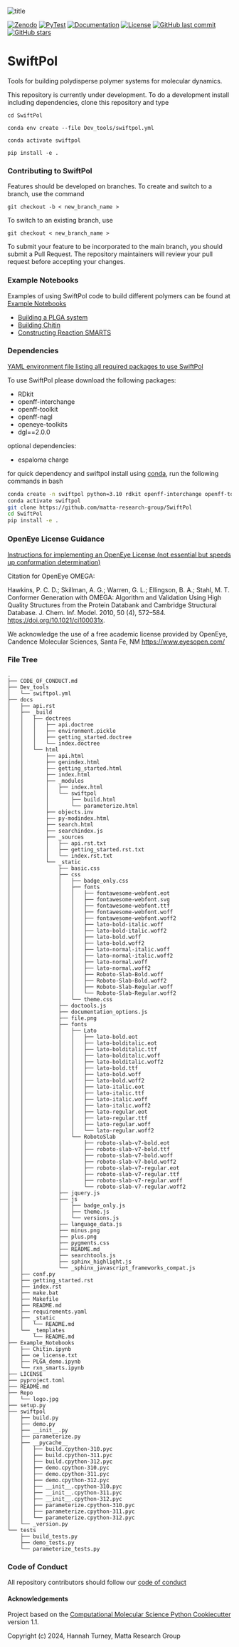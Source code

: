 ![title](Repo/logo.jpg)

[![Zenodo](https://zenodo.org/badge/798303954.svg)](https://doi.org/10.5281/zenodo.15111991)
[![PyTest](https://github.com/matta-research-group/SwiftPol/actions/workflows/SwiftPol_tests.yml/badge.svg)](https://github.com/matta-research-group/SwiftPol/actions/workflows/SwiftPol_tests.yml)
[![Documentation](https://img.shields.io/badge/Documentation-Online-brightgreen)](https://matta-research-group.github.io/SwiftPol)
[![License](https://img.shields.io/badge/license-BSD--3--Clause-blue.svg)](https://github.com/yourusername/yourrepository/blob/main/LICENSE)
[![GitHub last commit](https://img.shields.io/github/last-commit/matta-research-group/SwiftPol)](https://github.com/matta-research-group/SwiftPol/commits/main)
[![GitHub stars](https://img.shields.io/github/stars/matta-research-group/SwiftPol)](https://github.com/matta-research-group/SwiftPol/stargazers)


# SwiftPol
Tools for building polydisperse polymer systems for molecular dynamics.

This repository is currently under development. To do a development install including dependencies, clone this repository and type

`cd SwiftPol`

`conda env create --file Dev_tools/swiftpol.yml`

`conda activate swiftpol`

`pip install -e .`

### Contributing to SwiftPol

Features should be developed on branches. To create and switch to a branch, use the command

`git checkout -b < new_branch_name >`

To switch to an existing branch, use

`git checkout < new_branch_name >`

To submit your feature to be incorporated to the main branch, you should submit a Pull Request. The repository maintainers will review your pull request before accepting your changes.

### Example Notebooks
Examples of using SwiftPol code to build different polymers can be found at [Example Notebooks](Example_Notebooks/)
-  [Building a PLGA system](Example_Notebooks/PLGA_demo.ipynb)
-  [Building Chitin](Example_Notebooks/Chitin.ipynb)
-  [Constructing Reaction SMARTS](Example_Notebooks/rxn_smarts.ipynb)

### Dependencies
[YAML environment file listing all required packages to use SwiftPol](https://github.com/matta-research-group/SwiftPol/blob/main/Dev_tools/swiftpol.yml)

To use SwiftPol please download the following packages:
- RDkit
- openff-interchange
- openff-toolkit
- openff-nagl
- openeye-toolkits
- dgl==2.0.0

optional dependencies:
- espaloma charge


for quick dependency and swiftpol install using [conda](https://docs.conda.io/projects/conda/en/latest/user-guide/install/index.html), run the following commands in bash
```bash
conda create -n swiftpol python=3.10 rdkit openff-interchange openff-toolkit openff-nagl dgl=2.0.0 openeye-toolkits nglview -c conda-forge -c dglteam -c openeye
conda activate swiftpol
git clone https://github.com/matta-research-group/SwiftPol
cd SwiftPol
pip install -e .
```


### OpenEye License Guidance
[Instructions for implementing an OpenEye License (not essential but speeds up conformation determination)](https://docs.eyesopen.com/toolkits/python/quickstart-python/license.html)

Citation for OpenEye OMEGA:

Hawkins, P. C. D.; Skillman, A. G.; Warren, G. L.; Ellingson, B. A.; Stahl, M. T. Conformer Generation with OMEGA: Algorithm and Validation Using High Quality Structures from the Protein Databank and Cambridge Structural Database. J. Chem. Inf. Model. 2010, 50 (4), 572–584. https://doi.org/10.1021/ci100031x.

We acknowledge the use of a free academic license provided by OpenEye, Candence Molecular Sciences, Santa Fe, NM https://www.eyesopen.com/


### File Tree
```
.
├── CODE_OF_CONDUCT.md
├── Dev_tools
│   └── swiftpol.yml
├── docs
│   ├── api.rst
│   ├── _build
│   │   ├── doctrees
│   │   │   ├── api.doctree
│   │   │   ├── environment.pickle
│   │   │   ├── getting_started.doctree
│   │   │   └── index.doctree
│   │   └── html
│   │       ├── api.html
│   │       ├── genindex.html
│   │       ├── getting_started.html
│   │       ├── index.html
│   │       ├── _modules
│   │       │   ├── index.html
│   │       │   └── swiftpol
│   │       │       ├── build.html
│   │       │       └── parameterize.html
│   │       ├── objects.inv
│   │       ├── py-modindex.html
│   │       ├── search.html
│   │       ├── searchindex.js
│   │       ├── _sources
│   │       │   ├── api.rst.txt
│   │       │   ├── getting_started.rst.txt
│   │       │   └── index.rst.txt
│   │       └── _static
│   │           ├── basic.css
│   │           ├── css
│   │           │   ├── badge_only.css
│   │           │   ├── fonts
│   │           │   │   ├── fontawesome-webfont.eot
│   │           │   │   ├── fontawesome-webfont.svg
│   │           │   │   ├── fontawesome-webfont.ttf
│   │           │   │   ├── fontawesome-webfont.woff
│   │           │   │   ├── fontawesome-webfont.woff2
│   │           │   │   ├── lato-bold-italic.woff
│   │           │   │   ├── lato-bold-italic.woff2
│   │           │   │   ├── lato-bold.woff
│   │           │   │   ├── lato-bold.woff2
│   │           │   │   ├── lato-normal-italic.woff
│   │           │   │   ├── lato-normal-italic.woff2
│   │           │   │   ├── lato-normal.woff
│   │           │   │   ├── lato-normal.woff2
│   │           │   │   ├── Roboto-Slab-Bold.woff
│   │           │   │   ├── Roboto-Slab-Bold.woff2
│   │           │   │   ├── Roboto-Slab-Regular.woff
│   │           │   │   └── Roboto-Slab-Regular.woff2
│   │           │   └── theme.css
│   │           ├── doctools.js
│   │           ├── documentation_options.js
│   │           ├── file.png
│   │           ├── fonts
│   │           │   ├── Lato
│   │           │   │   ├── lato-bold.eot
│   │           │   │   ├── lato-bolditalic.eot
│   │           │   │   ├── lato-bolditalic.ttf
│   │           │   │   ├── lato-bolditalic.woff
│   │           │   │   ├── lato-bolditalic.woff2
│   │           │   │   ├── lato-bold.ttf
│   │           │   │   ├── lato-bold.woff
│   │           │   │   ├── lato-bold.woff2
│   │           │   │   ├── lato-italic.eot
│   │           │   │   ├── lato-italic.ttf
│   │           │   │   ├── lato-italic.woff
│   │           │   │   ├── lato-italic.woff2
│   │           │   │   ├── lato-regular.eot
│   │           │   │   ├── lato-regular.ttf
│   │           │   │   ├── lato-regular.woff
│   │           │   │   └── lato-regular.woff2
│   │           │   └── RobotoSlab
│   │           │       ├── roboto-slab-v7-bold.eot
│   │           │       ├── roboto-slab-v7-bold.ttf
│   │           │       ├── roboto-slab-v7-bold.woff
│   │           │       ├── roboto-slab-v7-bold.woff2
│   │           │       ├── roboto-slab-v7-regular.eot
│   │           │       ├── roboto-slab-v7-regular.ttf
│   │           │       ├── roboto-slab-v7-regular.woff
│   │           │       └── roboto-slab-v7-regular.woff2
│   │           ├── jquery.js
│   │           ├── js
│   │           │   ├── badge_only.js
│   │           │   ├── theme.js
│   │           │   └── versions.js
│   │           ├── language_data.js
│   │           ├── minus.png
│   │           ├── plus.png
│   │           ├── pygments.css
│   │           ├── README.md
│   │           ├── searchtools.js
│   │           ├── sphinx_highlight.js
│   │           └── _sphinx_javascript_frameworks_compat.js
│   ├── conf.py
│   ├── getting_started.rst
│   ├── index.rst
│   ├── make.bat
│   ├── Makefile
│   ├── README.md
│   ├── requirements.yaml
│   ├── _static
│   │   └── README.md
│   └── _templates
│       └── README.md
├── Example_Notebooks
│   ├── Chitin.ipynb
│   ├── oe_license.txt
│   ├── PLGA_demo.ipynb
│   └── rxn_smarts.ipynb
├── LICENSE
├── pyproject.toml
├── README.md
├── Repo
│   └── logo.jpg
├── setup.py
├── swiftpol
│   ├── build.py
│   ├── demo.py
│   ├── __init__.py
│   ├── parameterize.py
│   ├── __pycache__
│   │   ├── build.cpython-310.pyc
│   │   ├── build.cpython-311.pyc
│   │   ├── build.cpython-312.pyc
│   │   ├── demo.cpython-310.pyc
│   │   ├── demo.cpython-311.pyc
│   │   ├── demo.cpython-312.pyc
│   │   ├── __init__.cpython-310.pyc
│   │   ├── __init__.cpython-311.pyc
│   │   ├── __init__.cpython-312.pyc
│   │   ├── parameterize.cpython-310.pyc
│   │   ├── parameterize.cpython-311.pyc
│   │   └── parameterize.cpython-312.pyc
│   └── _version.py
└── tests
    ├── build_tests.py
    ├── demo_tests.py
    └── parameterize_tests.py
```

### Code of Conduct
All repository contributors should follow our [code of conduct](CODE_OF_CONDUCT.md)

#### Acknowledgements
Project based on the 
[Computational Molecular Science Python Cookiecutter](https://github.com/molssi/cookiecutter-cms) version 1.1.

Copyright (c) 2024, Hannah Turney, Matta Research Group

